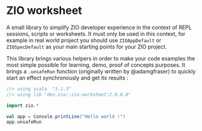 # ZIO worksheet

A small library to simplify ZIO developer experience in the context of REPL sessions, scripts or worksheets. It must
only be used in this context, for example in real world project you should use `ZIOAppDefault` or `ZIOSpecDefault`
as your main starting points for your ZIO project.

This library brings various helpers in order to make your code examples the most simple possible for learning, demo,
proof of concepts purposes. It brings a `.unsafeRun` function (originally written by @adamgfraser) to quickly start
an effect synchronously and get its results :

```scala
//> using scala  "3.1.3"
//> using lib "dev.zio::zio-worksheet:2.0.0.0"

import zio.*

val app = Console.printLine("Hello world !")
app.unsafeRun
```